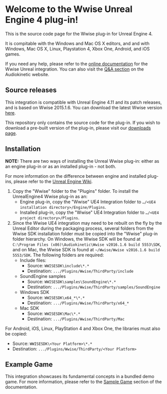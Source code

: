 Welcome to the Wwise Unreal Engine 4 plug-in!
=================================================

This is the source code page for the Wwise plug-in for Unreal Engine 4.

It is compitable with the Windows and Mac OS X editors, and and with Windows, Mac OS X, Linux, Playstation 4, Xbox One, Android, and iOS games.

If you need any help, please refer to the [online documentation](https://www.audiokinetic.com/library/2015.1.6_5553/?source=UE4&id=index.html) for the Wwise Unreal integration. You can also visit the [Q&A section](https://www.audiokinetic.com/qa/) on the Audiokinetic website.



Source releases
---------------

This integration is compatible with Unreal Engine 4.11 and its patch releases, and is based on Wwise 2015.1.6. You can download the latest Wwise version [here](http://www.audiokinetic.com/downloads/).

This repository only contains the source code for the plug-in. If you wish to download a pre-built version of the plug-in, please visit our [downloads page](http://www.audiokinetic.com/downloads/).

Installation
------------

**NOTE:** There are two ways of installing the Unreal Wwise plug-in: either as an engine plug-in or as an installed plug-in - not both.

For more information on the difference between engine and installed plug-ins, please refer to the [Unreal Engine Wiki](https://wiki.unrealengine.com/An_Introduction_to_UE4_Plugins#Engine_vs._Installed).

1. Copy the "Wwise" folder to the "Plugins" folder. To install the UnrealEngine4 Wwise plug-in as an:
	* Engine plug-in, copy the "Wwise" UE4 Integration folder to `…/<UE4 installation directory>/Engine/Plugins`. 
	* Installed plug-in, copy the "Wwise" UE4 Integration folder to `…/<UE4 project directory>/Plugins`.
2. Since the Wwise UE4 integration may need to be rebuilt on the fly by the Unreal Editor during the packaging process, several folders from the Wwise SDK installation folder must be copied into the "Wwise" plug-in folder hierarchy. On Windows, the Wwise SDK will be found at `C:\Program Files (x86)\Audiokinetic\Wwise v2016.1.6 build 5553\SDK`, and on Mac, the Wwise SDK is found at `~/Wwise/Wwise v2016.1.6 build 5553/SDK`. The following folders are required:
	* Include files:
		* Source: `WWISESDK\include\*.*`
		* Destination: `.../Plugins/Wwise/ThirdParty/include`
	* SoundEngine samples
		* Source: `WWISESDK\samples\SoundEngine\*.*`
		* Destination: `.../Plugins/Wwise/ThirdParty/samples/SoundEngine`
	* Windows SDK
		* Source: `WWISESDK\x64_*\*.*`
		* Destination: `.../Plugins/Wwise/ThirdParty/x64_*`
	* Mac SDK
		* Source: `WWISESDK\Mac\*.*`
		* Destination: `.../Plugins/Wwise/ThirdParty/Mac`

For Android, iOS, Linux, PlayStation 4 and Xbox One, the libraries must also be copied:

* Source: `WWISESDK\<Your Platform>\*.*`
* Destination: `.../Plugins/Wwise/ThirdParty/<Your Platform>`



Example Game
------------

This integration showcases its fundamental concepts in a bundled demo game. For more information, please refer to the [Sample Game](https://www.audiokinetic.com/library/2015.1.4_5497/?source=UE4&id=using__samplegame.html) section of the documentation.